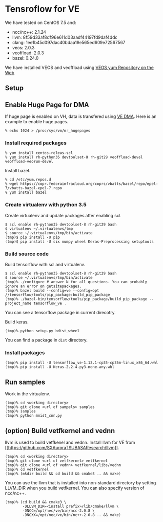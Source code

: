 # Tensroflow for VE

We have tested on CentOS 7.5 and:

- ncc/nc++: 2.1.24
- llvm: 8f59d33af8df96e611d03aadf44197fd9daf4ddc
- clang: 1ee1b45d097dac40bdaa19e565ed609e72567567
- veos: 2.0.3
- veoffload: 2.0.3
- bazel: 0.24.0

We have installed VEOS and veoffload using [VEOS yum Repository on the
Web](https://sx-aurora.github.io/posts/VEOS-yum-repository/).

## Setup

## Enable Huge Page for DMA

If huge page is enabled on VH, data is transfered using [VE
DMA](https://veos-sxarr-nec.github.io/libsysve/group__vedma.html).  Here is an
example to enable huge pages.

    % echo 1024 > /proc/sys/vm/nr_hugepages

### Install required packages

```
% yum install centos-releas-scl
% yum install rh-python35 devtoolset-8 rh-git29 veoffload-devel veoffload-veorun-devel
```

Install bazel.

```
% cd /etc/yum.repos.d
% wget https://copr.fedorainfracloud.org/coprs/vbatts/bazel/repo/epel-7/vbatts-bazel-epel-7.repo
% yum install bazel
```

### Create virtualenv with python 3.5

Create virtualenv and update packages after enabling scl.

```
$ scl enable rh-python35 devtoolset-8 rh-git29 bash
$ virtualenv ~/.virtualenvs/tmp
$ source ~/.virtualenvs/tmp/bin/activate
(tmp)$ pip install -U pip
(tmp)$ pip install -U six numpy wheel Keras-Preprocessing setuptools
```

### Build source code

Build tensorflow with scl and virtualenv.

```
$ scl enable rh-python35 devtoolset-8 rh-git29 bash
$ source ~/.virtualenvs/tmp/bin/activate
(tmp)% ./configure # answer N for all questions. You can probably ignore an error on getsitepackages.
(tmp)% bazel build --config=ve --config=opt //tensorflow/tools/pip_package:build_pip_package
(tmp)% ./bazel-bin/tensorflow/tools/pip_package/build_pip_package --project_name tensorflow_ve .
```

You can see a tensorflow package in current direcotry.

Build keras.

```
(tmp)% python setup.py bdist_wheel
```

You can find a package in `dist` directory.

### Install packages 

```
(tmp)% pip install -U tensorflow_ve-1.13.1-cp35-cp35m-linux_x86_64.whl
(tmp)% pip install -U Keras-2.2.4-py3-none-any.whl
```
## Run samples

Work in the virtualenv.

```
(tmp)% cd <working directory>
(tmp)% git clone <url of sampels> samples
(tmp)% samples
(tmp)% python mnist_cnn.py
```


## (option) Build vetfkernel and vednn

llvm is used to build vetfkenel and vednn.
Install llvm for VE from [[https://github.com/SXAuroraTSUBASAResearch/llvm]].

```
(tmp)% cd <working directory>
(tmp)% git clone <url of vetfkernel> vetfkernel
(tmp)% git clone <url of vednn> vetfkernel/libs/vednn
(tmp)% cd vetfkernel
(tmp)% (mkdir build && cd build && cmake3 .. && make)
```

You can use the llvm that is installed into non-standard directory by setting
LLVM_DIR when you build vetfkernel. You can also specify version of ncc/nc++.

```
(tmp)% (cd build && cmake3 \
        -DLLVM_DIR=<install prefix>/lib/cmake/llvm \
        -DNCC=/opt/nec/ve/bin/ncc-2.0.8 \
        -DNCXX=/opt/nec/ve/bin/nc++-2.0.8 .. && make)
```
